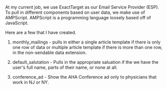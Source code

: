 At my current job, we use ExactTarget as our Email Service Provider (ESP). To pull in different components based on user data, we make use of AMPScript. AMPScript is a programming language loosely based off of JavaScript.

Here are a few that I have created.

1. monthly_mailings - pulls in either a single article template if there is only one row of data or multiple article template if there is more than one row, in the non-sendable data extension.

2. default_salutation - Pulls in the appropriate saluation if the we have the user's full name, parts of their name, or none at all.

3. conference_ad - Show the AHA Conference ad only to physicians that work in NJ or NY.